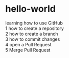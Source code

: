 # hello-world<br>
learning how to use GitHub<br>
1 how to create a repository<br>
2 how to create a branch<br>
3 how to commit changes<br>
4 open a  Pull Request<br>
5 Merge Pull Request<br>
